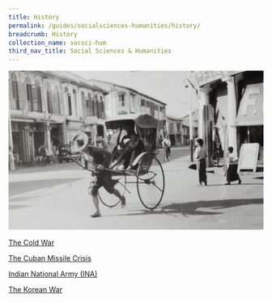 ```yaml
---
title: History
permalink: /guides/socialsciences-humanities/history/
breadcrumb: History
collection_name: socsci-hum
third_nav_title: Social Sciences & Humanities
---
```

<img src="/images/category/history-2.jpg" alt="history banner" style="width:800px;" />

[The Cold War](/guides/socialsciences-humanities/history/cold-war)

[The Cuban Missile Crisis](/guides/socialsciences-humanities/history/cuban-missile-crisis)

[Indian National Army (INA)](/guides/socialsciences-humanities/history/indian-national-army)

[The Korean War](/guides/socialsciences-humanities/history/korean-war)

<!--div>

	<div class="row is-multiline">
		<div class="col is-half-tablet padding--bottom--lg">
			<a href="/asean-countries/know/overview-of-asean-countries/asean-a-regional-profile/" class="project-link">
				<img src="/images/asean-countries/asean-small.jpg" alt="ASEAN - A Regional Profile" class="project-image">
			<div class="project-card">
				<div class="project-title margin--bottom--xs">
					<h5><b>ASEAN: A Regional Profile</b></h5>
				</div>
			</div>
			</a>
		</div>
		<div class="col is-half-tablet padding--bottom--lg">
			<a href="/asean-countries/know/overview-of-asean-countries/asean-50-historic-milestones/" class="project-link">
				<img src="/images/asean-countries/asean-50.jpg" alt="ASEAN@50 - Historic Milestones" class="project-image">
			<div class="project-card">
				<div class="project-title margin--bottom--xs">
					<h5><b>ASEAN@50: Historic Milestones</b></h5>
				</div>
			</div>
			</a>
		</div>
	</div>
</div-->

<p><p>